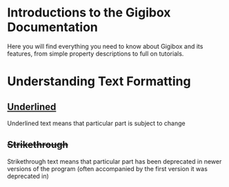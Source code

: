 # Introductions to the Gigibox Documentation
Here you will find everything you need to know about Gigibox and its features, from simple property descriptions to full on tutorials.

# Understanding Text Formatting
## <ins>Underlined</ins>
Underlined text means that particular part is subject to change
## ~~Strikethrough~~
Strikethrough text means that particular part has been deprecated in newer versions of the program (often accompanied by the first version it was deprecated in)